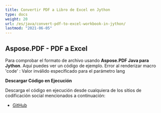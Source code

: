 ```yaml
---
title: Convertir PDF a Libro de Excel en Jython
type: docs
weight: 20
url: /es/java/convert-pdf-to-excel-workbook-in-jython/
lastmod: "2021-06-05"
---
```


## Aspose.PDF - PDF a Excel

Para comprobar el formato de archivo usando **Aspose.PDF Java para Jython**. Aquí puedes ver un código de ejemplo.
Error al renderizar macro 'code' : Valor inválido especificado para el parámetro lang

**Descargar Código en Ejecución**

Descarga el código en ejecución desde cualquiera de los sitios de codificación social mencionados a continuación:

- [GitHub](https://github.com/aspose-pdf/Aspose.PDF-for-Java/releases)